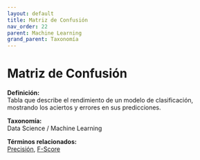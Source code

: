 ```yaml
---
layout: default
title: Matriz de Confusión
nav_order: 22
parent: Machine Learning
grand_parent: Taxonomía
---
```


# Matriz de Confusión

**Definición:**  
Tabla que describe el rendimiento de un modelo de clasificación, mostrando los aciertos y errores en sus predicciones.

**Taxonomía:**  
Data Science / Machine Learning

**Términos relacionados:**  
[Precisión](https://maleniski.github.io/diccionario-angl-tec-mx/docs/taxonomia/data-science-/-machine-learning/precisin.html), [F-Score](https://maleniski.github.io/diccionario-angl-tec-mx/docs/taxonomia/data-science-/-machine-learning/f-score.html)
